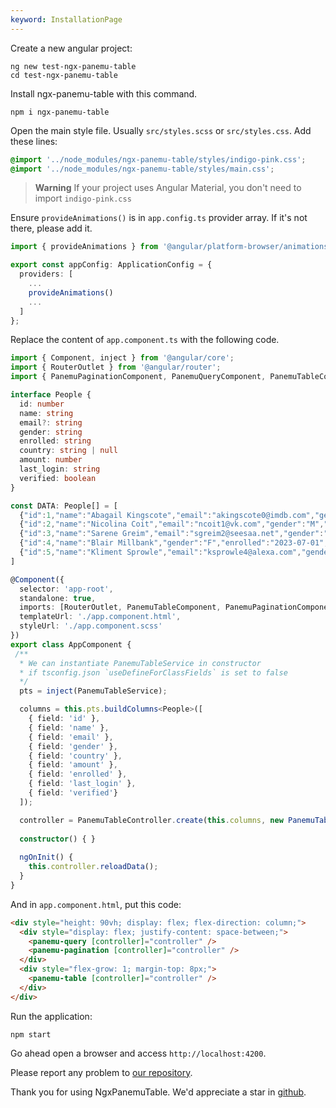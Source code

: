 ```yaml
---
keyword: InstallationPage
---
```


Create a new angular project:

```
ng new test-ngx-panemu-table
cd test-ngx-panemu-table
```


Install ngx-panemu-table with this command.

```
npm i ngx-panemu-table
```

Open the main style file. Usually `src/styles.scss` or `src/styles.css`. Add these lines:

```css name="styles.scss"
@import '../node_modules/ngx-panemu-table/styles/indigo-pink.css';
@import '../node_modules/ngx-panemu-table/styles/main.css';
```

> **Warning**
> If your project uses Angular Material, you don't need to import `indigo-pink.css`

Ensure `provideAnimations()` is in `app.config.ts` provider array. If it's not there, please add it.

```typescript name="app.config.ts" {1,6}
import { provideAnimations } from '@angular/platform-browser/animations';

export const appConfig: ApplicationConfig = {
  providers: [
    ...
    provideAnimations()
    ...
  ]
};
```

Replace the content of `app.component.ts` with the following code.

```typescript name="app.component.ts"
import { Component, inject } from '@angular/core';
import { RouterOutlet } from '@angular/router';
import { PanemuPaginationComponent, PanemuQueryComponent, PanemuTableComponent, PanemuTableController, PanemuTableDataSource, PanemuTableService } from 'ngx-panemu-table';

interface People {
  id: number
  name: string
  email?: string
  gender: string
  enrolled: string
  country: string | null
  amount: number
  last_login: string
  verified: boolean
}

const DATA: People[] = [
  {"id":1,"name":"Abagail Kingscote","email":"akingscote0@imdb.com","gender":"F","enrolled":"2023-04-26","country":"Philippines","amount":9339.72,"last_login":"2024-07-03 09:56:29","verified":true},
  {"id":2,"name":"Nicolina Coit","email":"ncoit1@vk.com","gender":"M","enrolled":"2023-11-01","country":"Kazakhstan","amount":3744.95,"last_login":"2024-04-29 12:48:59","verified":false},
  {"id":3,"name":"Sarene Greim","email":"sgreim2@seesaa.net","gender":"M","enrolled":"2023-01-03","country": null,"amount":4397.68,"last_login":"2024-06-03 13:14:23","verified":true},
  {"id":4,"name":"Blair Millbank","gender":"F","enrolled":"2023-07-01","country":"Philippines","amount":3334.58,"last_login":"2024-06-18 12:06:58","verified":false},
  {"id":5,"name":"Kliment Sprowle","email":"ksprowle4@alexa.com","gender":"M","enrolled":"2023-12-25","country":"Indonesia","amount":6459.93,"last_login":"2024-04-24 03:46:26","verified":true}
]

@Component({
  selector: 'app-root',
  standalone: true,
  imports: [RouterOutlet, PanemuTableComponent, PanemuPaginationComponent, PanemuQueryComponent],
  templateUrl: './app.component.html',
  styleUrl: './app.component.scss'
})
export class AppComponent {
 /**
  * We can instantiate PanemuTableService in constructor 
  * if tsconfig.json `useDefineForClassFields` is set to false
  */
  pts = inject(PanemuTableService);

  columns = this.pts.buildColumns<People>([
    { field: 'id' },
    { field: 'name' },
    { field: 'email' },
    { field: 'gender' },
    { field: 'country' },
    { field: 'amount' },
    { field: 'enrolled' },
    { field: 'last_login' },
    { field: 'verified'}
  ]);

  controller = PanemuTableController.create(this.columns, new PanemuTableDataSource(DATA));
  
  constructor() { }
  
  ngOnInit() {
    this.controller.reloadData();
  }
}
```

And in `app.component.html`, put this code:

```html name="app.component.ts"
<div style="height: 90vh; display: flex; flex-direction: column;">
  <div style="display: flex; justify-content: space-between;">
    <panemu-query [controller]="controller" />
    <panemu-pagination [controller]="controller" />
  </div>
  <div style="flex-grow: 1; margin-top: 8px;">
    <panemu-table [controller]="controller" />
  </div>
</div>
```

Run the application:

```
npm start
```

Go ahead open a browser and access `http://localhost:4200`.

Please report any problem to [our repository](https://github.com/panemu/ngx-panemu-table/issues).

Thank you for using NgxPanemuTable. We'd appreciate a star in [github](https://github.com/panemu/ngx-panemu-table).
